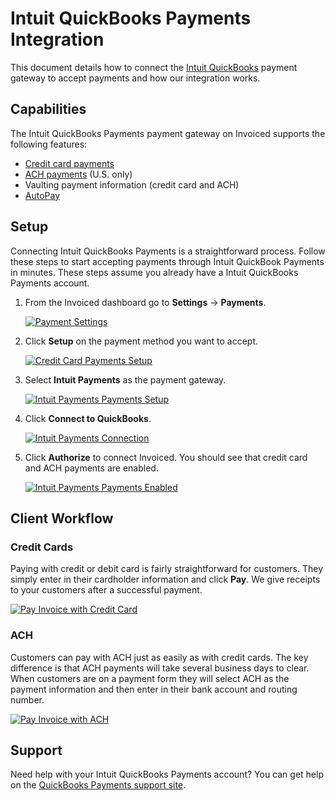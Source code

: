 # Intuit QuickBooks Payments Integration

This document details how to connect the [Intuit QuickBooks](https://payments.intuit.com) payment gateway to accept payments and how our integration works.

## Capabilities

The Intuit QuickBooks Payments payment gateway on Invoiced supports the following features:

- [Credit card payments](/resources/docs/payments/card)
- [ACH payments](/resources/docs/payments/ach) (U.S. only)
- Vaulting payment information (credit card and ACH)
- [AutoPay](/resources/docs/payments/autopay)

## Setup

Connecting Intuit QuickBooks Payments is a straightforward process. Follow these steps to start accepting payments through Intuit QuickBook Payments in minutes. These steps assume you already have a Intuit QuickBooks Payments account.

1. From the Invoiced dashboard go to **Settings** &rarr; **Payments**.

   [![Payment Settings](/docs/img/payment-settings.png)](/docs/img/payment-settings.png)

2. Click **Setup** on the payment method you want to accept.

   [![Credit Card Payments Setup](/docs/img/credit-card-payment-setup.png)](/docs/img/credit-card-payment-setup.png)

3. Select **Intuit Payments** as the payment gateway.

   [![Intuit Payments Payments Setup](/docs/img/intuit-payments-setup.png)](/docs/img/intuit-payments-setup.png)

4. Click **Connect to QuickBooks**. 

   [![Intuit Payments Connection](/docs/img/intuit-payments-connect.png)](/docs/img/intuit-payments-connect.png)

5. Click **Authorize** to connect Invoiced. You should see that credit card and ACH payments are enabled.

   [![Intuit Payments Payments Enabled](/docs/img/intuit-payments-enabled.png)](/docs/img/intuit-payments-enabled.png)

## Client Workflow

### Credit Cards

Paying with credit or debit card is fairly straightforward for customers. They simply enter in their cardholder information and click **Pay**. We give receipts to your customers after a successful payment.

[![Pay Invoice with Credit Card](/docs/img/pay-invoice-credit-card.png)](/docs/img/pay-invoice-credit-card.png)

### ACH

Customers can pay with ACH just as easily as with credit cards. The key difference is that ACH payments will take several business days to clear. When customers are on a payment form they will select ACH as the payment information and then enter in their bank account and routing number.

[![Pay Invoice with ACH](/docs/img/pay-invoice-ach.png)](/docs/img/pay-invoice-ach.png)

## Support

Need help with your Intuit QuickBooks Payments account? You can get help on the [QuickBooks Payments support site](https://community.intuit.com/browse/quickBooks-online-payments).